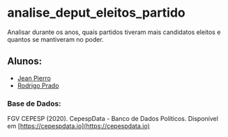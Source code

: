 # analise_deput_eleitos_partido
Analisar durante os anos, quais partidos tiveram mais candidatos eleitos e quantos se mantiveram no poder.

## Alunos: 
- [Jean Pierro](https://github.com/JeanLPierro)
- [Rodrigo Prado](https://github.com/RodrigoPradoDaSilva)

### Base de Dados: 
FGV CEPESP (2020). CepespData - Banco de Dados Políticos. Disponível em [https://cepespdata.io](https://cepespdata.io)
